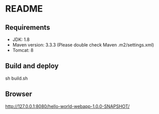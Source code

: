 README
======

Requirements
------------

* JDK: 1.8
* Maven version: 3.3.3 (Please double check Maven .m2/settings.xml)
* Tomcat: 8

Build and deploy
----------------

sh build.sh

Browser
-------

http://127.0.0.1:8080/hello-world-webapp-1.0.0-SNAPSHOT/
